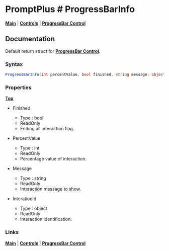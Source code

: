 # PromptPlus # ProgressBarInfo
[**Main**](index.md#help) | 
[**Controls**](index.md#apis) |
[**ProgressBar Control**](progressbar)

## Documentation
Default return struct for [**ProgressBar Control**](progressbar).

### Syntax


```csharp
ProgressBarInfo(int percentValue, bool finished, string message, object interationId)
```

### Properties
[**Top**](#promptplus--progressbarinfo)

- Finished
	- Type : bool
	- ReadOnly
	- Ending all interaction flag.

- PercentValue 
	- Type : int
	- ReadOnly
	- Percentage value of interaction.

- Message 
	- Type : string
	- ReadOnly
	- Interaction message to show.

- InterationId 
	- Type : object
	- ReadOnly
	- Interaction identification.

### Links

[**Main**](index.md#help) | 
[**Controls**](index.md#apis) |
[**ProgressBar Control**](progressbar)
